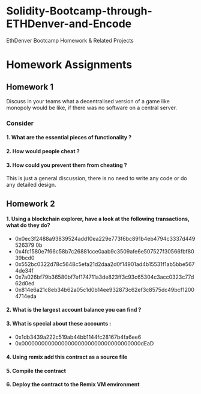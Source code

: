 # Solidity-Bootcamp-through-ETHDenver-and-Encode
EthDenver Bootcamp Homework &amp; Related Projects

# Homework Assignments

## Homework 1

Discuss in your teams what a decentralised version of a game like monopoly would be like,
if there was no software on a central server.

### Consider

#### 1. What are the essential pieces of functionality ?

#### 2. How would people cheat ?

#### 3. How could you prevent them from cheating ?

This is just a general discussion, there is no need to write any code or do any detailed
design.

## Homework 2 

#### 1. Using a blockchain explorer, have a look at the following transactions, what do they do?

 - 0x0ec3f2488a93839524add10ea229e773f6bc891b4eb4794c3337d449526379
     0b
 - 0x4fc1580e7f66c58b7c26881cce0aab9c3509afe6e507527f30566fbf8039bcd0
 - 0x552bc0322d78c5648c5efa21d2daa2d0f14901ad4b15531f1ab5bbe5674de34f
 - 0x7a026bf79b36580bf7ef174711a3de823ff3c93c65304c3acc0323c77d62d0ed
 - 0x814e6a21c8eb34b62a05c1d0b14ee932873c62ef3c8575dc49bcf12004714eda

#### 2. What is the largest account balance you can find ?

#### 3. What is special about these accounts :

 - 0x1db3439a222c519ab44bb1144fc28167b4fa6ee6
 - 0x000000000000000000000000000000000000dEaD

#### 4. Using remix add this contract as a source file

#### 5. Compile the contract

#### 6. Deploy the contract to the Remix VM environment
